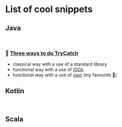 # List of cool snippets


## Java
<br> 

### 👾 [Three ways to do TryCatch](https://github.com/braintelligencePL/cool-snippets-of-jvm-languages/tree/master/java-snippets/src/main/java/pl/braintelligence/three_ways_to_try_catch)

* classical way with a use of a standard library
* functional way with a use of [jOOλ](https://github.com/jOOQ/jOOL)
* functional way with a use of [vavr](https://github.com/vavr-io/vavr) (my favourite 🖤)

## Kotlin
<br>

## Scala
<br> 
